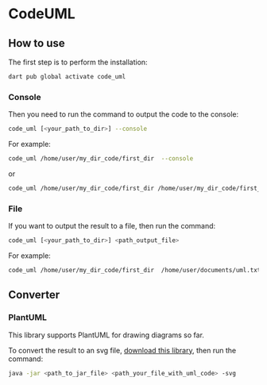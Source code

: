 # CodeUML

## How to use
The first step is to perform the installation:
```bash
dart pub global activate code_uml
```

### Console

Then you need to run the command to output the code to the console:
```bash
code_uml [<your_path_to_dir>] --console
```

For example:
```bash
code_uml /home/user/my_dir_code/first_dir  --console
```
or
```bash
code_uml /home/user/my_dir_code/first_dir /home/user/my_dir_code/first_dir --console
```

### File
If you want to output the result to a file, then run the command:
```bash
code_uml [<your_path_to_dir>] <path_output_file>
```

For example:
```bash
code_uml /home/user/my_dir_code/first_dir  /home/user/documents/uml.txt
```

## Converter

### PlantUML

This library supports PlantUML for drawing diagrams so far. 

To convert the result to an svg file, [download this library](https://github.com/plantuml/plantuml/releases), then run the command:
```bash
java -jar <path_to_jar_file> <path_your_file_with_uml_code> -svg
```
